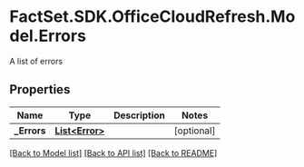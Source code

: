 # FactSet.SDK.OfficeCloudRefresh.Model.Errors
A list of errors

## Properties

Name | Type | Description | Notes
------------ | ------------- | ------------- | -------------
**_Errors** | [**List&lt;Error&gt;**](Error.md) |  | [optional] 

[[Back to Model list]](../README.md#documentation-for-models) [[Back to API list]](../README.md#documentation-for-api-endpoints) [[Back to README]](../README.md)


